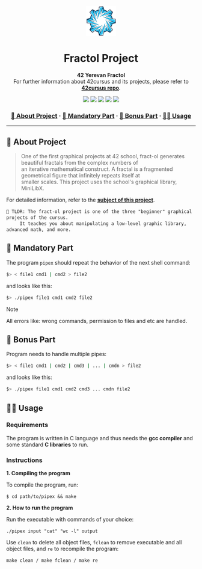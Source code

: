 <a name="readme-top"></a>
<div align="center">
  <!-- Logo -->
  <a href="https://github.com/dpetrosy/42-Fractol">
  <img src="README_files/logo.png" alt="Logo" width="80" height="80">
  </a>

  <!-- Project Name -->
  <h1>Fractol Project</h1>

  <!-- Short Description -->
  <p align="center">
	  <b>42 Yerevan Fractol</b><br>
	  For further information about 42cursus and its projects, please refer to <a href="https://github.com/dpetrosy/42cursus"><b>42cursus repo</b></a>.
  </p>

  <!-- Badges -->
  <p>
    <img src="https://img.shields.io/badge/score-125%20%2F%20100-success?style=for-the-badge" />
    <img src="https://img.shields.io/github/repo-size/dpetrosy/42-Fractol?style=for-the-badge&logo=github">
    <img src="https://img.shields.io/github/languages/count/dpetrosy/42-Fractol?style=for-the-badge&logo=" />
    <img src="https://img.shields.io/github/languages/top/dpetrosy/42-Fractol?style=for-the-badge" />
    <img src="https://img.shields.io/github/last-commit/dpetrosy/42-Fractol?style=for-the-badge" />
  </p>

  <h3>
      <a href="#-about-project">📜 About Project</a>
    <span> · </span>
      <a href="#-mandatory-part">🔷 Mandatory Part</a>
    <span> · </span>
	  <a href="#-bonus-part">🌟 Bonus Part</a>
    <span> · </span>
      <a href="#-usage">👨‍💻 Usage</a>
  </h3>
</div>

---

## 📜 About Project

> One of the first graphical projects at 42 school, fract-ol generates beautiful fractals from the complex numbers of \
> an iterative mathematical construct. A fractal is a fragmented geometrical figure that infinitely repeats itself at \
> smaller scales. This project uses the school's graphical library, MiniLibX.

For detailed information, refer to the [**subject of this project**](README_files/fractol_subject.pdf).

	🚀 TLDR: The fract-ol project is one of the three "beginner" graphical projects of the cursus.
 		 It teaches you about manipulating a low-level graphic library, advanced math, and more.

## 🔷 Mandatory Part

The program `pipex` should repeat the behavior of the next shell command:
```bash
$> < file1 cmd1 | cmd2 > file2
```
and looks like this:
```bash
$> ./pipex file1 cmd1 cmd2 file2
```

> [!NOTE]  
> All errors like: wrong commands,  permission to files and etc are handled.

## 🌟 Bonus Part

Program needs to handle multiple pipes:
```bash
$> < file1 cmd1 | cmd2 | cmd3 | ... | cmdn > file2
```

and looks like this:
```bash
$> ./pipex file1 cmd1 cmd2 cmd3 ... cmdn file2
```

## 👨‍💻 Usage
### Requirements

The program is written in C language and thus needs the **gcc compiler** and some standard **C libraries** to run.

### Instructions

**1. Compiling the program**

To compile the program, run:

```shell
$ cd path/to/pipex && make
```

**2. How to run the program**

Run the executable with commands of your choice:
```shell
./pipex input "cat" "wc -l" output
```

Use `clean` to delete all object files, `fclean` to remove executable and all object files, and `re` to recompile the program:
```shell
make clean / make fclean / make re
```

